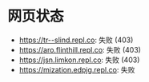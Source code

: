 # 网页状态
- https://tr--slind.repl.co: 失败 (403)
- https://aro.flinthill.repl.co: 失败 (403)
- https://jsn.limkon.repl.co: 失败 (403)
- https://mization.edpjg.repl.co: 失败
